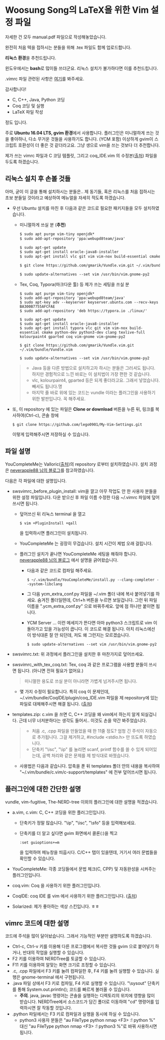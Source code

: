 # Woosung Song의 LaTeX을 위한 Vim 설정 파일

자세한 건 모두 manual.pdf 파일으로 작성해놓았습니다.

완전히 처음 텍을 접하시는 분들을 위해 .tex 파일도 함께 업로드합니다.

**리눅스 환경**을 추천드립니다.

윈도우에서는 **bash**로 많이들 쓰더군요. 리눅스 설치가 불가하다면 이를 추천드립니다.

.vimrc 파일 관련된 사항은 [여기](https://github.com/lego0901/My-Vim-Settings)를 봐주세요.

감사합니다!

- C, C++, Java, Python 코딩
- Coq 코딩 및 실행
- LaTeX 파일 작성

정도 입니다.

주로 **Ubuntu 16.04 LTS, gvim 환경**에서 사용합니다. 플러그인은 미니멀하게 쓰는 것을 좋아하나, 다소 무거운 것들을 사용하기도 합니다. (YCM 포함) 이상하게 gvim이 스크립트 호환성이 더 좋은 것 같더라고요. 그냥 생으로 vim을 쓰는 것보다 더 추천합니다.

제가 쓰는 vimrc 파일과 C 코딩 템플릿, 그리고 coq_IDE.vim 의 수정본([출처](https://github.com/tauli/CoqIDE/commit/2e5578c8078c7aa60aee491d037cc6eed1ab3a8c)) 파일을 두도록 하겠습니다.



## 리눅스 설치 후 손볼 것들

아마, 굳이 이 글을 통해 설치하시는 분들은.. 제 동기들, 혹은 리눅스를 처음 접하시는 초보 분들일 것이라고 예상하여 메뉴얼을 자세히 적도록 하겠습니다.

- 우선 Ubuntu 설치를 마친 후 다음과 같은 코드로 필요한 패키지들을 모두 설치하였습니다.

  - 미니멀하게 쓰실 분 (**추천**)

    ```l
    $ sudo apt purge vim-tiny openjdk*
    $ sudo add-apt-repository 'ppa:webupd8team/java'

    $ sudo apt-get update
    $ sudo apt-get install oracle-java8-installer
    $ sudo apt-get install vlc git vim vim-nox build-essential cmake python-dev python3-dev clang kolourpaint4 gparted vim-gnome vim-gnome-py2

    $ git clone https://github.com/gmarik/Vundle.vim.git ~/.vim/bundle/Vundle.vim

    $ sudo update-alternatives --set vim /usr/bin/vim.gnome-py2
    ```

  - Tex, Coq, Typora(마크다운 툴) 등 제가 쓰는 세팅을 쓰실 분

    ```
    $ sudo apt purge vim-tiny openjdk*
    $ sudo add-apt-repository 'ppa:webupd8team/java'
    $ sudo apt-key adv --keyserver keyserver.ubuntu.com --recv-keys BA300B7755AFCFAE
    $ sudo add-apt-repository 'deb https://typora.io ./linux/'

    $ sudo apt-get update
    $ sudo apt-get install oracle-java8-installer
    $ sudo apt-get install typora vlc git vim vim-nox build-essential cmake python-dev python3-dev clang texlive-full kolourpaint4 gparted coq vim-gnome vim-gnome-py2

    $ git clone https://github.com/gmarik/Vundle.vim.git ~/.vim/bundle/Vundle.vim

    $ sudo update-alternatives --set vim /usr/bin/vim.gnome-py2
    ```

  > - Java 등을 다른 방법으로 설치하고자 하시는 분들은 그러셔도 됩니다. 하지만 경험적으로 느낀 바로는 이 설치법이 가장 편한 것 같습니다.
  > - vlc, kolourpaint4, gparted 등은 되게 좋더라고요. 그래서 넣었습니다. 빼셔도 됩니다.명
  > - 마지막 줄 바로 위에 있는 코드는 vundle 이라는 플러그인을 사용하기 위한 발판입니다. 꼭 해주세요.

- 또, 이 repository 에 있는 파일은 **Clone or download** 버튼을 누른 뒤, 링크를 복사하여(Ctrl-c), 콘솔 창에

  ```
  $ git clone https://github.com/lego0901/My-Vim-Settings.git
  ```

  이렇게 입력해주시면 저장하실 수 있습니다.



## 파일 설명

YouCompleteMe는 Valloric([출처](https://github.com/Valloric/YouCompleteMe))의 repository 로부터 설치하였습니다. 설치 과정은 [neverapple88 님의 블로그](http://neverapple88.tistory.com/26)를 참고하였습니다.

다음은 각 파일에 대한 설명입니다.

- swsvimrc_before_plugin_install: vim을 깔고 아무 작업도 안 한 사용자 분들을 위한 설정 파일입니다. 다운 받으신 후 파일 이름 수정한 다음 ~/.vimrc 파일에 덮어쓰시면 됩니다.

  - 덮어쓰신 뒤 리눅스 terminal 을 열고

    ```
    $ vim +PluginInstall +qall
    ```

    을 입력하시면 플러그인이 설치됩니다.

  - YouCompleteMe 는 굉장히 무겁습니다. 설치 시간이 제법 오래 걸립니다.

  - 플러그인 설치가 끝나면 YouCompleteMe 세팅을 해줘야 합니다. [neverapple88 님의 블로그](http://neverapple88.tistory.com/26) 에서 설명을 긁어왔습니다.

    - 다음과 같은 코드로 컴파일 해주세요.

      ```
      $ ~/.vim/bundle/YouCompleteMe/install.py --clang-completer --system-libclang
      ```

    - 그 다음 ycm_extra_conf.py 파일을 ~/.vim 폴더 내에 복사 붙어넣기를 하세요. 숨겨진 폴더일텐데, Ctrl+h 버튼을 누르면 보일겁니다. 그런 뒤 파일 이름을 ".ycm_extra_conf.py" 으로 바꿔주세요. 앞에 점 하나만 붙이면 됩니다.

    - YCM Server ... 이런 메세지가 뜬다면 아마 python3 스크립트로 vim 이 돌아가고 있을 가능성이 큽니다. 이 코드로 해결 됩니다. 아치 리눅스에선 이 방식대론 잘 안 되던데, 저도 왜 그런지는 모르겠습니다.

      ```
      $ sudo update-alternatives --set vim /usr/bin/vim.gnome-py2
      ```

- swsvimrc.txt: 위 과정에서 플러그인을 설치한 후 마찬가지로 덮어쓰세요.

- swsvimrc_with_tex_coq.txt: Tex, coq 과 같은 프로그램을 사용할 분들이 쓰시면 됩니다. (아니면 전혀 필요가 없어요.)

  > 미니멀한 용도로 쓰실 분이 아니라면 가볍게 넘겨주시면 됩니다.

  - 몇 가지 수정이 필요합니다. 특히 coq 이 문제인데, ~/.vim/bundle/CoqIDE/plugin/coq_IDE.vim 파일을 제 repository에 있는 파일로 대체해주시면 해결 됩니다. ([출처](https://github.com/tauli/CoqIDE/commit/2e5578c8078c7aa60aee491d037cc6eed1ab3a8c))

- templates.zip: c.vim 을 쓰면 C, C++ 코딩을 왜 vim에서 하는지 알게 되실겁니다. 근데 너무 너저분하다는 생각도 들어서.. 이것도 손을 약간 봐주었습니다.

  > - 처음 .c, .cpp 파일을 만들었을 때 한 11줄 정도? 엄청 긴 주석이 자동으로 추가됩니다. 그걸 제거하고, #include \<stdio.h> 만 뜨도록 하였습니다.
  > - 단축키 "\isc", "\ip" 를 눌리면 scanf, printf 함수를 쓸 수 있게 되어있는데, 공백 처리와 같은 문제를 제 방식대로 바꿨습니다.

  - 사용법은 다음과 같습니다. 압축을 푼 뒤 templates 폴더 안의 내용을 복사하여 "~/.vim/bundle/c.vim/c-support/templates" 에 전부 덮어쓰시면 됩니다.




## 플러그인에 대한 간단한 설명

vundle, vim-fugitive, The-NERD-tree 이외의 플러그인에 대한 설명을 적겠습니다.

- a.vim, c.vim: C, C++ 코딩을 위한 플러그인입니다.

  - 단축키가 정말 많습니다. "\ip", "\isc", "\sfo" 등을 입력해보세요.

  - 단축키를 더 알고 싶다면 gvim 화면에서 콜론(:)을 찍고

    ```
    :set guioptions+=m
    ```

    을 입력하여 메뉴창을 띄웁시다. C/C++ 탭이 있을텐데, 거기서 여러 문법들을 확인할 수 있습니다.

- YouCompleteMe: 각종 코딩들에서 문법 체크(C, CPP) 및 자동완성을 시켜주는 플러그인입니다.

- coq.vim: Coq 을 사용하기 위한 플러그인입니다.

- CoqIDE: coq IDE 를 vim 에서 사용하기 위한 플러그인입니다. ([출처](http://cohama.hateblo.jp/entry/2014/04/27/194210))

- Solarized: 제가 좋아하는 색상 스킨입니다. ㅎㅎ



## vimrc 코드에 대한 설명

코드에 주석을 많이 달아놨습니다. 그래서 기능적인 부분만 설명하도록 하겠습니다.

- Ctrl-c, Ctrl-v 키를 이용해 다른 프로그램에서 복사한 것들 gvim 으로 붙어넣기 하거나, 반대의 작업을 실행할 수 있습니다.
- F2 키를 이용하여 NERDTree를 토글할 수 있습니다.
- F11 키를 이용하여 알맞는 화면 크기로 조정할 수 있습니다.
- .c, .cpp 파일에서 F3 키를 눌려 컴파일한 후, F4 키를 눌려 실행할 수 있습니다. 실행은 gnome-terminal 에서 구현됩니다.
- .java 파일 상에서 F3 키로 컴파일, F4 키로 실행할 수 있습니다. "\sysout" 단축키를 통해 System.out.println(); 코드를 빠르게 불러올 수 있습니다.
  - **주의**. java, javac 명령어는 콘솔을 실행하는 디렉토리의 위치에 영향을 많이 받습니다. NERDTree에서 소스코드가 담긴 폴더로 이동하여 "cd" 명령어를 입력하시면 잘 작동할 것입니다.
- .python 파일에서는 F3 키로 컴파일과 실행을 동시에 하실 수 있습니다.
  - python3 사용자 분들은 "au FileType python nmap \<F3> :! python %" 대신 "au FileType python nmap \<F3> :! python3 %"로 바꿔 사용하시면 됩니다.

